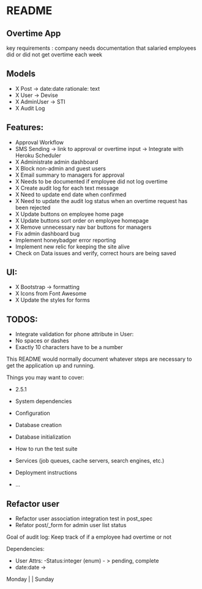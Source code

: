 # README

## Overtime App

key requirements : company needs documentation that salaried employees did or did not get overtime each week
 
## Models
- X Post -> date:date rationale: text
- X User -> Devise
- X AdminUser -> STI
- X Audit Log

## Features:
- Approval Workflow
- SMS Sending -> link to approval or overtime input -> Integrate with Heroku Scheduler
- X Administrate admin dashboard
- X Block non-admin and guest users
- X Email summary to managers for approval
- X Needs to be documented if employee did not log overtime
- X Create audit log for each text message
- X Need to update end date when confirmed
- X Need to update the audit log status when an overtime request has been rejected
- X Update buttons on employee home page
- X Update buttons sort order on employee homepage
- X Remove unnecessary nav bar buttons for managers 
- Fix admin dashboard bug
- Implement honeybadger error reporting
- Implement new relic for keeping the site alive
- Check on Data issues and verify, correct hours are being saved


## UI:
- X Bootstrap -> formatting
- X Icons from Font Awesome
- X Update the styles for forms


## TODOS:

- Integrate validation for phone attribute in User:
- No spaces or dashes
- Exactly 10 characters have to be a number


This README would normally document whatever steps are necessary to get the
application up and running.

Things you may want to cover:

* 2.5.1

* System dependencies

* Configuration

* Database creation

* Database initialization

* How to run the test suite

* Services (job queues, cache servers, search engines, etc.)

* Deployment instructions

* ...

## Refactor user
- Refactor user association integration test in post_spec
- Refator post/_form for admin user list status


Goal of audit log:
Keep track of if a employee had overtime or not

Dependencies: 
- User
Attrs: 
-Status:integer (enum) - > pending, complete
- date:date -> 

Monday
|
|
Sunday

